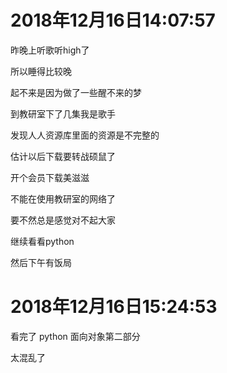# 2018年12月16日14:07:57

昨晚上听歌听high了

所以睡得比较晚

起不来是因为做了一些醒不来的梦



到教研室下了几集我是歌手

发现人人资源库里面的资源是不完整的

估计以后下载要转战硕鼠了

开个会员下载美滋滋

不能在使用教研室的网络了

要不然总是感觉对不起大家



继续看看python

然后下午有饭局



# 2018年12月16日15:24:53

看完了 python 面向对象第二部分

太混乱了